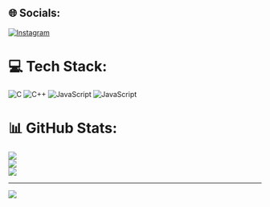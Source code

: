 
## 🌐 Socials:
[![Instagram](https://img.shields.io/badge/Instagram-%23E4405F.svg?logo=Instagram&logoColor=white)](https://instagram.com/gusti.swrdka) 

# 💻 Tech Stack:
![C](https://img.shields.io/badge/c-%2300599C.svg?style=for-the-badge&logo=c&logoColor=white) ![C++](https://img.shields.io/badge/c++-%2300599C.svg?style=for-the-badge&logo=c%2B%2B&logoColor=white) ![JavaScript](https://img.shields.io/badge/javascript-%23323330.svg?style=for-the-badge&logo=javascript&logoColor=%23F7DF1E) ![JavaScript](https://img.shields.io/badge/javascript-%23323330.svg?style=for-the-badge&logo=javascript&logoColor=%23F7DF1E)
# 📊 GitHub Stats:
![](https://github-readme-stats.vercel.app/api?username=Glookoosa&theme=dark&hide_border=false&include_all_commits=true&count_private=true)<br/>
![](https://github-readme-streak-stats.herokuapp.com/?user=Glookoosa&theme=dark&hide_border=false)<br/>
![](https://github-readme-stats.vercel.app/api/top-langs/?username=Glookoosa&theme=dark&hide_border=false&include_all_commits=true&count_private=true&layout=compact)

---
[![](https://visitcount.itsvg.in/api?id=Glookoosa&icon=1&color=0)](https://visitcount.itsvg.in)

<!-- Proudly created with GPRM ( https://gprm.itsvg.in ) -->
